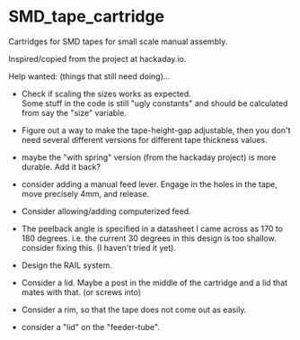 # SMD_tape_cartridge
Cartridges for SMD tapes for small scale manual assembly. 

Inspired/copied from the project at hackaday.io. 

Help wanted: (things that still need doing)... 
* Check if scaling the sizes works as expected.    
  Some stuff in the code is still "ugly constants" and 
  should be calculated from say the "size" variable. 
  
* Figure out a way to make the tape-height-gap adjustable, 
  then you don't need several different versions for different 
  tape thickness values. 
  
* maybe the "with spring" version (from the hackaday project)
  is more durable. Add it back?
  
* consider adding a manual feed lever. Engage in the holes in the 
  tape, move precisely 4mm, and release. 
  
* Consider allowing/adding computerized feed. 

* The peelback angle is specified in a datasheet I came across as
  170 to 180 degrees. i.e. the current 30 degrees in this design is
  too shallow. consider fixing this. (I haven't tried it yet). 
  
* Design the RAIL system. 

* Consider a lid. Maybe a post in the middle of the cartridge and a
  lid that mates with that. (or screws into)

* Consider a rim, so that the tape does not come out as easily. 

* consider a "lid" on the "feeder-tube". 


